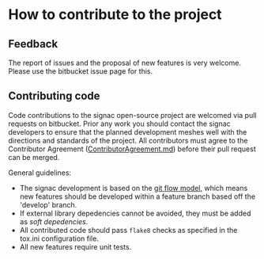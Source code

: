# How to contribute to the project

## Feedback

The report of issues and the proposal of new features is very welcome.
Please use the bitbucket issue page for this.

## Contributing code

Code contributions to the signac open-source project are welcomed via pull requests on bitbucket.
Prior any work you should contact the signac developers to ensure that the planned development meshes well with the directions and standards of the project.
All contributors must agree to the Contributor Agreement ([ContributorAgreement.md](ContributorAgreement.md)) before their pull request can be merged.

General guidelines:

  * The signac development is based on the [git flow model][gitflow], which means new features should be developed within a feature branch based off the 'develop' branch.
  * If external library depedencies cannot be avoided, they must be added as *soft depedencies*.
  * All contributed code should pass `flake8` checks as specified in the tox.ini configuration file.
  * All new features require unit tests.

[gitflow]: https://www.atlassian.com/git/tutorials/comparing-workflows/gitflow-workflow
